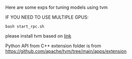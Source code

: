 Here are some exps for tuning models using tvm

IF YOU NEED TO USE MULTIPLE GPUS:
```
bash start_rpc.sh
```

please install tvm based on [link](https://github.com/apache/tvm)

Python API from C++ extension folder is from https://github.com/apache/tvm/tree/main/apps/extension
